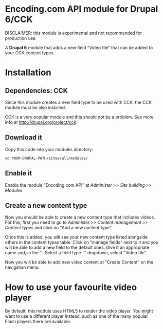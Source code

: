 Encoding.com API module for Drupal 6/CCK
===========================

DISCLAIMER: this module is experimental and not recommended for production use.

A **Drupal 6** module that adds a new field "Video file" that can be added to your CCK content types.


Installation
============

Dependencies: CCK
-----------------

Since this module creates a new field type to be used with CCK, the CCK module must be also installed.

CCK is a very popular module and this should not be a problem. See more info at http://drupal.org/project/cck

Download it
-----------

Copy this code into your modules directory:

    cd YOUR-DRUPAL-PATH/sites/all/modules/
   

Enable it
---------

Enable the module "Encoding.com API" at *Administer >> Site building >> Modules*

Create a new content type
-------------------------

Now you should be able to create a new content type that includes videos. For this, first you need to go to *Administer >> Content management >> Content types* and click on "Add a new content type".

Once this is added, you will see your new content type listed alongside others in the content types table. Click on "manage fields" next to it and you will be able to add a new field to the default ones. Give it an appropriate name and, in the "- Select a field type -" dropdown, select "Video file".

Now you will be able to add new video content at "Create Content" on the navigation menu.

How to use your favourite video player
======================================

By default, this module uses HTML5 to render the video player. You might want to use a different player instead, such as one of the many popular Flash players there are available.


